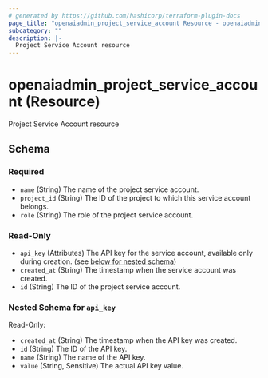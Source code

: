 ```yaml
---
# generated by https://github.com/hashicorp/terraform-plugin-docs
page_title: "openaiadmin_project_service_account Resource - openaiadmin"
subcategory: ""
description: |-
  Project Service Account resource
---
```


# openaiadmin_project_service_account (Resource)

Project Service Account resource



<!-- schema generated by tfplugindocs -->
## Schema

### Required

- `name` (String) The name of the project service account.
- `project_id` (String) The ID of the project to which this service account belongs.
- `role` (String) The role of the project service account.

### Read-Only

- `api_key` (Attributes) The API key for the service account, available only during creation. (see [below for nested schema](#nestedatt--api_key))
- `created_at` (String) The timestamp when the service account was created.
- `id` (String) The ID of the project service account.

<a id="nestedatt--api_key"></a>
### Nested Schema for `api_key`

Read-Only:

- `created_at` (String) The timestamp when the API key was created.
- `id` (String) The ID of the API key.
- `name` (String) The name of the API key.
- `value` (String, Sensitive) The actual API key value.
